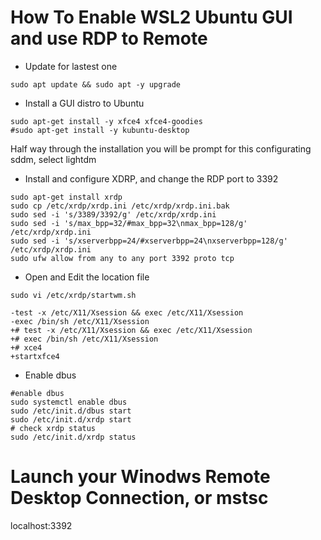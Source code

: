 # How To Enable WSL2 Ubuntu GUI and use RDP to Remote

* Update for lastest one
```
sudo apt update && sudo apt -y upgrade
```

* Install a GUI distro to Ubuntu
```
sudo apt-get install -y xfce4 xfce4-goodies
#sudo apt-get install -y kubuntu-desktop
```
Half way through the installation you will be prompt for this configurating sddm, select lightdm

* Install and configure XDRP, and change the RDP port to 3392
```
sudo apt-get install xrdp
sudo cp /etc/xrdp/xrdp.ini /etc/xrdp/xrdp.ini.bak
sudo sed -i 's/3389/3392/g' /etc/xrdp/xrdp.ini
sudo sed -i 's/max_bpp=32/#max_bpp=32\nmax_bpp=128/g' /etc/xrdp/xrdp.ini
sudo sed -i 's/xserverbpp=24/#xserverbpp=24\nxserverbpp=128/g' /etc/xrdp/xrdp.ini
sudo ufw allow from any to any port 3392 proto tcp
```

* Open and Edit the location file
```
sudo vi /etc/xrdp/startwm.sh

-test -x /etc/X11/Xsession && exec /etc/X11/Xsession
-exec /bin/sh /etc/X11/Xsession
+# test -x /etc/X11/Xsession && exec /etc/X11/Xsession
+# exec /bin/sh /etc/X11/Xsession
+# xce4
+startxfce4
```
  

*  Enable dbus
```
#enable dbus
sudo systemctl enable dbus
sudo /etc/init.d/dbus start
sudo /etc/init.d/xrdp start
# check xrdp status
sudo /etc/init.d/xrdp status
```

# Launch your Winodws Remote Desktop Connection, or mstsc
localhost:3392

